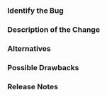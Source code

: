 <!-- Use a clear and descriptive title for the issue to identify the problem. 
-->

### Identify the Bug
<!--
Link to the issue describing the bug that you're fixing.

If there is not yet an issue for your bug, please open a new issue and then 
link to that issue in your pull request.
Note: In some cases, one person's "bug" is another person's "feature." If the 
pull request does not address an existing issue with the "bug" label, the 
maintainers have the final say on whether the current behavior is a bug.
-->

### Description of the Change
<!--
We must be able to understand your change from this description. If we can't 
get a good idea of what the code will be doing from the description here, the 
pull request may be closed.
-->

### Alternatives
<!-- 
Explain what other alternates were considered and why the proposed version was 
selected.
-->

### Possible Drawbacks
<!-- 
What are the possible side effects or negative impacts of the code change? 
-->

### Release Notes
<!--
Please describe the change in a single line that explains this fix in terms 
that a user can understand. This text will be used in Perke's release notes.

If this change is not user-facing or notable enough to be included in release 
notes you may use the strings "Not applicable" or "N/A" here.

Examples:
- The GitHub package now allows you to add co-authors to commits.
- Fixed an issue with TextRank.
-->